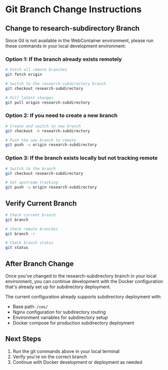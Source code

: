# Git Branch Change Instructions

## Change to research-subdirectory Branch

Since Git is not available in the WebContainer environment, please run these commands in your local development environment:

### Option 1: If the branch already exists remotely
```bash
# Fetch all remote branches
git fetch origin

# Switch to the research-subdirectory branch
git checkout research-subdirectory

# Pull latest changes
git pull origin research-subdirectory
```

### Option 2: If you need to create a new branch
```bash
# Create and switch to new branch
git checkout -b research-subdirectory

# Push the new branch to remote
git push -u origin research-subdirectory
```

### Option 3: If the branch exists locally but not tracking remote
```bash
# Switch to the branch
git checkout research-subdirectory

# Set upstream tracking
git push -u origin research-subdirectory
```

## Verify Current Branch
```bash
# Check current branch
git branch

# Check remote branches
git branch -r

# Check branch status
git status
```

## After Branch Change
Once you've changed to the research-subdirectory branch in your local environment, you can continue development with the Docker configuration that's already set up for subdirectory deployment.

The current configuration already supports subdirectory deployment with:
- Base path: `/cms/`
- Nginx configuration for subdirectory routing
- Environment variables for subdirectory setup
- Docker compose for production subdirectory deployment

## Next Steps
1. Run the git commands above in your local terminal
2. Verify you're on the correct branch
3. Continue with Docker development or deployment as needed
